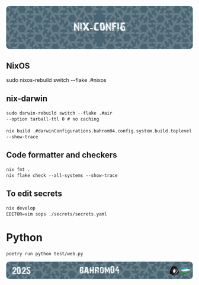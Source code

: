 <p align="center">
    <picture>
        <source media="(prefers-color-scheme: dark)" srcset="./.github/assets/nix-config-header.png">
        <img alt="Welcome Image" src="./.github/assets/nix-config-header.png">
    </picture>
</p>

## NixOS
sudo nixos-rebuild switch --flake .#nixos

## nix-darwin
```
sudo darwin-rebuild switch --flake .#air
--option tarball-ttl 0 # no caching

nix build .#darwinConfigurations.bahrom04.config.system.build.toplevel --show-trace
```

## Code formatter and checkers
```
nix fmt .
nix flake check --all-systems --show-trace
```

## To edit secrets 
```
nix develop
EDITOR=vim sops ./secrets/secrets.yaml
```

# Python
```
poetry run python test/web.py
```

<p align="center">
    <picture>
        <source media="(prefers-color-scheme: dark)" srcset="./.github/assets/nix-config-footer.png">
        <img alt="Welcome Image" src="./.github/assets/nix-config-footer.png">
    </picture>
</p>